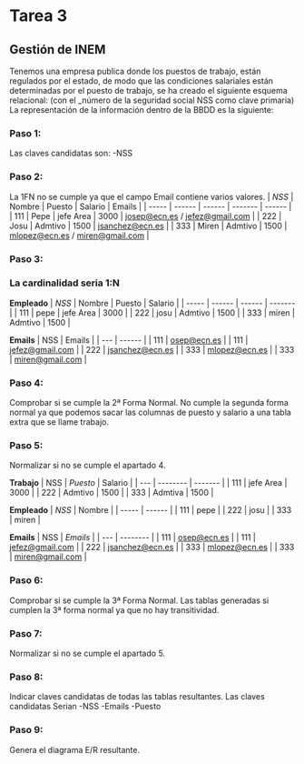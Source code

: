 # Tarea 3
## Gestión de INEM
Tenemos una empresa publica donde los puestos de trabajo, están regulados por el estado, de modo que las condiciones salariales están determinadas   por el puesto de trabajo, se ha creado el siguiente esquema relacional: (con el _número de la seguridad social NSS como clave primaria) La representación de la    información dentro de la BBDD es la siguiente:
    
### Paso 1: 
   Las claves candidatas son: 
    -NSS

### Paso 2:
  La 1FN no se cumple ya que el campo Email contiene varios valores.
  | *NSS* | Nombre | Puesto | Salario | Emails |
  | ----- | ------ | ------ | ------- | ------ |
  | 111 | Pepe | jefe Area | 3000 | josep@ecn.es / jefez@gmail.com |
  | 222 | Josu | Admtivo | 1500 | jsanchez@ecn.es |
  | 333 | Miren | Admtivo | 1500 | mlopez@ecn.es / miren@gmail.com |

### Paso 3:
  ### La cardinalidad seria 1:N
  **Empleado**
  | *NSS* | Nombre | Puesto | Salario |
  | ----- | ------ | ------ | ------- |
  | 111 | pepe | jefe Area | 3000 |
  | 222 | josu | Admtivo | 1500 |
  | 333 | miren | Admtivo | 1500 |
  
  **Emails**
  | NSS | Emails |
  | --- | ------ |
  | 111 | osep@ecn.es |
  | 111 | jefez@gmail.com |
  | 222 | jsanchez@ecn.es |
  | 333 | mlopez@ecn.es |
  | 333 | miren@gmail.com |

### Paso 4:
  Comprobar si se cumple la 2ª Forma Normal.
No cumple la segunda forma normal ya que podemos sacar las columnas de puesto y salario a una tabla extra que se llame trabajo.

### Paso 5:
  Normalizar si no se cumple el apartado 4.
  
   **Trabajo**
  | NSS | *Puesto* | Salario |
  | --- | -------- | ------- |
  | 111 | jefe Area | 3000 |
  | 222 | Admtivo | 1500 |
  | 333 | Admtiva | 1500 |
    
   **Empleado**
  | *NSS* | Nombre |
  | ----- | ------ |
  | 111 | pepe |
  | 222 | josu |
  | 333 | miren |
  
  **Emails**
  | NSS | *Emails* |
  | --- | -------- |
  | 111 | osep@ecn.es |
  | 111 | jefez@gmail.com |
  | 222 | jsanchez@ecn.es |
  | 333 | mlopez@ecn.es |
  | 333 | miren@gmail.com | 
  
### Paso 6:
  Comprobar si se cumple la 3ª Forma Normal.
  Las tablas generadas si cumplen la 3ª forma normal ya que no hay transitividad.
  
### Paso 7:
  Normalizar si no se cumple el apartado 5.

### Paso 8:
  Indicar claves candidatas de todas las tablas resultantes.
    Las claves candidatas Serian 
        -NSS
        -Emails
        -Puesto
        
### Paso 9:
  Genera el diagrama E/R resultante.
